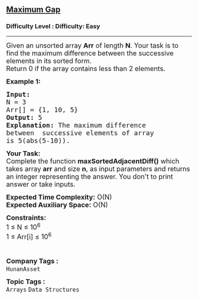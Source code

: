 <h2><a href="https://www.geeksforgeeks.org/problems/maximum-gap3845/1?page=1&company=HunanAsset&sortBy=submissions">Maximum Gap</a></h2><h3>Difficulty Level : Difficulty: Easy</h3><hr><div class="problems_problem_content__Xm_eO"><p><span style="font-size:18px">Given an unsorted array <strong>Arr</strong> of length <strong>N</strong>. Your task is to find the maximum difference between the successive elements in its sorted form.<br>
Return 0 if the array contains less than 2 elements.</span></p>

<p><span style="font-size:18px"><strong>Example 1:</strong></span></p>

<pre><span style="font-size:18px"><strong>Input:
</strong>N = 3
Arr[] = {1, 10, 5}
<strong>Output:</strong> 5
<strong>Explanation:</strong> The maximum difference
between  successive elements of array
is 5(abs(5-10)).
</span></pre>

<p><span style="font-size:18px"><strong>Your Task:</strong><br>
Complete the function <strong>maxSortedAdjacentDiff()</strong>&nbsp;which takes array <strong>arr</strong> and size&nbsp;<strong>n</strong>,&nbsp;as input parameters&nbsp;and returns an integer representing the answer.&nbsp;You don't to print answer or take inputs.</span></p>

<p><span style="font-size:18px"><strong>Expected Time Complexity:</strong>&nbsp;O(N)<br>
<strong>Expected Auxiliary Space:</strong>&nbsp;O(N)</span></p>

<p><span style="font-size:18px"><strong>Constraints:</strong><br>
1 ≤ N ≤ 10<sup>6</sup><br>
1 ≤ Arr[i] ≤ 10<sup>6</sup></span></p>

<p>&nbsp;</p>
</div><p><span style=font-size:18px><strong>Company Tags : </strong><br><code>HunanAsset</code>&nbsp;<br><p><span style=font-size:18px><strong>Topic Tags : </strong><br><code>Arrays</code>&nbsp;<code>Data Structures</code>&nbsp;
